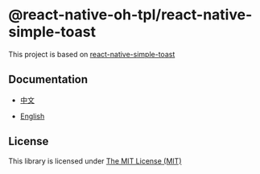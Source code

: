 # @react-native-oh-tpl/react-native-simple-toast

This project is based on [react-native-simple-toast](https://github.com/vonovak/react-native-simple-toast)

## Documentation

- [中文](https://gitee.com/react-native-oh-library/usage-docs/blob/master/zh-cn/react-native-simple-toast.md)

- [English](https://gitee.com/react-native-oh-library/usage-docs/blob/master/en/react-native-simple-toast.md)

## License

This library is licensed under [The MIT License (MIT)](https://github.com/react-native-oh-library/react-native-simple-toast/blob/sig/LICENSE)
